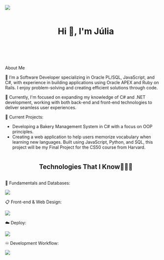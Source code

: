 <!--horizontal divider(gradiant)-->
<img src="https://user-images.githubusercontent.com/73097560/115834477-dbab4500-a447-11eb-908a-139a6edaec5c.gif">

<!--h1 without bottom border-->
<div id="user-content-toc">
  <ul align="center">
    <summary><h1 style="display: inline-block">Hi 👋, I'm Júlia </h1></summary>
  </ul>
</div>

<!--- snake -->
<!---<div align="center">
  <img  src="https://github.com/1999AZZAR/1999AZZAR/blob/main/resources/img/grid-snake.svg"
       alt="snake" /></a>
</div> -->

<!--h2 without bottom border-->
<div id="user-content-toc">
  <ul align="center">
    <summary><h2 style="display: inline-block"></h2></summary>
  </ul>
</div>

<!--Intro start-->
 About Me

🔭 I’m a Software Developer specializing in Oracle PL/SQL, JavaScript, and C#, with experience in building applications using Oracle APEX and Ruby on Rails. I enjoy problem-solving and creating efficient solutions through code.  

🚀 Currently, I'm focused on expanding my knowledge of C# and .NET development, working with both back-end and front-end technologies to deliver seamless user experiences.  



🌱 Current Projects:
- Developing a Bakery Management System in C# with a focus on OOP principles.
- Creating a web application to help users memorize vocabulary when learning new languages. Built using JavaScript, Python, and SQL, this project will be my Final Project for the CS50 course from Harvard. 


<!--Intro end-->

<!--h1 without bottom border-->
<div id="user-content-toc">
  <ul align="center">
    <summary><h2 style="display: inline-block">Technologies That I Know👨🏻‍💻</h2></summary>
  </ul>
</div>

💾 Fundamentals and Databases:

  <a href="https://skillicons.dev">
    <img src="https://skillicons.dev/icons?i=ruby,py,java,dotnet,postgres,postman,vscode,visualstudio&perline=14" />
   </a>
   
 📋 Front-end & Web Design:

  <a href="https://skillicons.dev">
    <img src="https://skillicons.dev/icons?i=css,sass,html,nodejs,js,bootstrap&perline=14" />
   </a>
   
 ☁️ Deploy:

  <a href="https://skillicons.dev">
    <img src="https://skillicons.dev/icons?i=rails,heroku,docker&perline=14" />
  </a>
  
 ♾️ Development Workflow:

  <a href="https://skillicons.dev">
    <img src="https://skillicons.dev/icons?i=git,docker,figma,github&perline=14" />
   </a>
